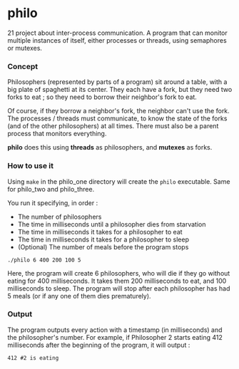 # philo

21 project about inter-process communication. A program that can monitor multiple instances of itself, either processes or threads, using semaphores or mutexes.

### Concept

Philosophers (represented by parts of a program) sit around a table, with a big plate of spaghetti at its center. They each have a fork, but they need two forks to eat ; so they need to borrow their neighbor's fork to eat.

Of course, if they borrow a neighbor's fork, the neighbor can't use the fork. The processes / threads must communicate, to know the state of the forks (and of the other philosophers) at all times. There must also be a parent process that monitors everything.



**philo** does this using **threads** as philosophers, and **mutexes** as forks.

### How to use it

Using ``make`` in the philo_one directory will create the ``philo`` executable. Same for philo_two and philo_three.

You run it specifying, in order :
* The number of philosophers
* The time in milliseconds until a philosopher dies from starvation
* The time in milliseconds it takes for a philosopher to eat
* The time in milliseconds it takes for a philosopher to sleep
* (Optional) The number of meals before the program stops

```
./philo 6 400 200 100 5
```

Here, the program will create 6 philosophers, who will die if they go without eating for 400 milliseconds. It takes them 200 milliseconds to eat, and 100 milliseconds to sleep. The program will stop after each philosopher has had 5 meals (or if any one of them dies prematurely).

### Output

The program outputs every action with a timestamp (in milliseconds) and the philosopher's number. For example, if Philosopher 2 starts eating 412 milliseconds after the beginning of the program, it will output :

```
412 #2 is eating
```

